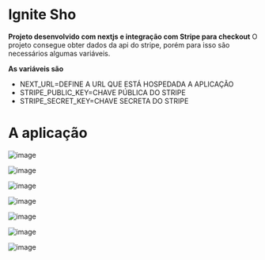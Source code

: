 # Ignite Sho

**Projeto desenvolvido com nextjs e integração com Stripe para checkout** 
O projeto consegue obter dados da api do stripe, porém para isso são necessários algumas variáveis.


**As variáveis são**
- NEXT_URL=DEFINE A URL QUE ESTÁ HOSPEDADA A APLICAÇÃO
- STRIPE_PUBLIC_KEY=CHAVE PÚBLICA DO STRIPE
- STRIPE_SECRET_KEY=CHAVE SECRETA DO STRIPE

# A aplicação
![image](https://user-images.githubusercontent.com/42443254/219082753-f2b6f94a-b218-4ff3-be57-405a2ec11370.png)

![image](https://user-images.githubusercontent.com/42443254/219082810-bd085c70-9d54-4be3-8bed-bdb79bd6e620.png)

![image](https://user-images.githubusercontent.com/42443254/219082884-11efc7a4-4423-4ea0-a9f7-79110755e12a.png)

![image](https://user-images.githubusercontent.com/42443254/219082945-c866f9fe-6cbf-40ad-95f5-0dae294ff48f.png)

![image](https://user-images.githubusercontent.com/42443254/219083015-3209d5bd-d557-4b77-a3b4-abdd50720836.png)

![image](https://user-images.githubusercontent.com/42443254/219083148-ef17b863-be79-4c62-9b2b-9167ee5859e5.png)

![image](https://user-images.githubusercontent.com/42443254/219083223-6f521782-ed65-4c07-b16b-faf5d03a6b80.png)

